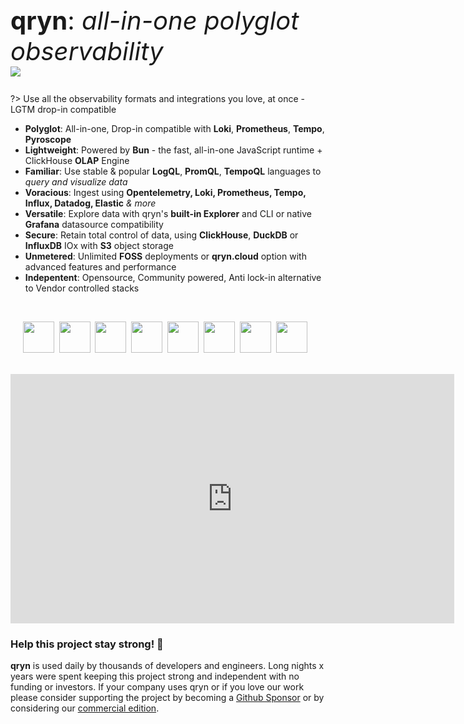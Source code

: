 <!-- <p id=start> -->

<h1 style="font-weight: normal;font-size: 40px;">
     <b>qryn</b>: <i>all-in-one polyglot observability</i><br/>
     <a href="https://qryn.cloud" target="_blank">
          <img src="https://github.com/metrico/qryn-docs/assets/1423657/a5164f98-d3ed-4638-afe5-c87d252c74af">
     </a>
</h1>

?> Use all the observability formats and integrations you love, at once - LGTM drop-in compatible

* **Polyglot**: All-in-one, Drop-in compatible with **Loki**, **Prometheus**, **Tempo**, **Pyroscope** 
* **Lightweight**: Powered by **Bun** - the fast, all-in-one JavaScript runtime + ClickHouse **OLAP** Engine
* **Familiar**: Use stable & popular **LogQL**, **PromQL**, **TempoQL** languages to _query and visualize data_
* **Voracious**: Ingest using **Opentelemetry, Loki, Prometheus, Tempo, Influx, Datadog, Elastic** _& more_
* **Versatile**: Explore data with qryn's **built-in Explorer** and CLI or native **Grafana** datasource compatibility
* **Secure**: Retain total control of data, using **ClickHouse**, **DuckDB** or **InfluxDB** IOx with **S3** object storage
* **Unmetered**: Unlimited **FOSS** deployments or **qryn.cloud** option with advanced features and performance
* **Indepentent**: Opensource, Community powered, Anti lock-in alternative to Vendor controlled stacks

<br>

&nbsp;&nbsp;&nbsp;&nbsp;&nbsp;<img src="https://github.com/metrico/qryn-docs/blob/main/docs/resources/images/qryn_logo_trans.png?raw=true" width=50 />&nbsp;
<img src="https://user-images.githubusercontent.com/1423657/184496222-ca95d80c-906f-4c77-a963-86f0b27a56b0.png" width=50 />&nbsp;
<img src="https://user-images.githubusercontent.com/1423657/184496304-4f35a365-efdc-4dca-9771-6b7b1deb9ae3.png" width=50 />&nbsp;
<img src="https://user-images.githubusercontent.com/1423657/184496174-aca323dd-f40e-489a-a584-fa7348c0eab0.png" width=50 />&nbsp;
<img src="https://user-images.githubusercontent.com/1423657/184496973-9f46e551-872d-4a25-877c-51a2e5f53e84.png" width=50 />&nbsp;
<img src="https://user-images.githubusercontent.com/1423657/184494381-15d20f5d-3d52-411b-9064-dfd2ccea7c1c.png" width=50 />&nbsp;
<img src="https://user-images.githubusercontent.com/1423657/184494438-17d7ceb0-a62a-4819-9b1c-43d7f0baf802.png" width=50 />&nbsp;
<img src="https://avatars.githubusercontent.com/u/54801242?s=200&v=4" width=50 /> <!--<br/>--> &nbsp;

<br>

<iframe src="https://www.linkedin.com/embed/feed/update/urn:li:ugcPost:7134953034576502786?compact=1" height="399" width="710" frameborder="0" allowfullscreen="" title="Embedded post"></iframe>

<br>

### Help this project stay strong! 💪
**qryn** is used daily by thousands of developers and engineers. Long nights x years were spent keeping this project strong and independent with no funding or investors. If your company uses qryn or if you love our work please consider supporting the project by becoming a [Github Sponsor](https://github.com/sponsors/QXIP) or by considering our [commercial edition](https://qryn.cloud).
